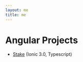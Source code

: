 ```yaml
---
layout: me
title: me
---
```


# Angular Projects

<ul class="project-list">
    <li>
        <a href="https://www.stake.com.au/" target="_blank">Stake</a> (Ionic 3.0, Typescript)
    </li>
</ul>

